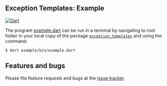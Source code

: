 ## Exception Templates: Example

[![Dart](https://github.com/simphotonics/exception_templates/actions/workflows/dart.yml/badge.svg)](https://github.com/simphotonics/exception_templates/actions/workflows/dart.yml)


The program [example.dart][example] can be run in a terminal by navigating to *root* folder
in your local copy of the package [`exception_templates`](https://pub.dev/packages/exception_templates)
and using the command:
```Console
$ dart example/bin/example.dart
```

## Features and bugs

Please file feature requests and bugs at the [issue tracker].

[issue tracker]: https://github.com/simphotonics/exception_templates/issues

[example]: bin/example.dart
